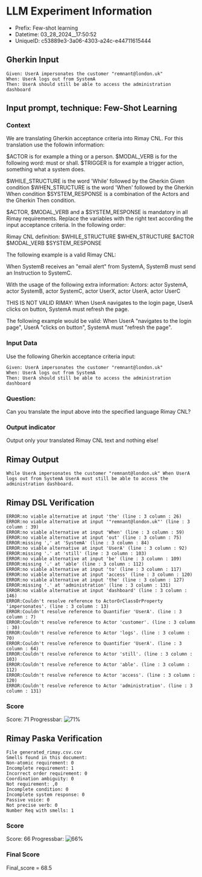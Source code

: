 

# LLM Experiment Information
* Prefix:   Few-shot learning
* Datetime: 03_28_2024__17:50:52
* UniqueID: c53889e3-3a06-4303-a24c-e44711615444

        

## Gherkin Input
```
Given: UserA impersonates the customer "remnant@london.uk"
When: UserA logs out from SystemA
Then: UserA should still be able to access the administration dashboard
```
    



## Input prompt, technique: Few-Shot Learning


### Context
We are translating Gherkin acceptance criteria into Rimay CNL.
For this translation use the followin information:

$ACTOR is for example a thing or a person.
$MODAL_VERB is for  the following word: must or shall.
$TRIGGER is for example a trigger action, something what a system does.

$WHILE_STRUCTURE is the word 'While' followed by the Gherkin Given condition
$WHEN_STRUCTURE is the word  'When' followed by the Gherkin When condition
$SYSTEM_RESPONSE is a combination of the Actors and the Gherkin Then condition.

$ACTOR, $MODAL_VERB and a $SYSTEM_RESPONSE is mandatory in all Rimay requirements.
Replace the variables with the right text according the input acceptance criteria.
In the following order: 

Rimay CNL definition: $WHILE_STRUCTURE $WHEN_STRUCTURE   $ACTOR   $MODAL_VERB    $SYSTEM_RESPONSE

The following example is a valid Rimay CNL:

When SystemB receives an "email alert" from SystemA, SystemB must send an Instruction to SystemC.

With the usage of the following extra information:
Actors: actor SystemA, actor SystemB, actor SystemC, actor UserX, actor UserA, actor UserC

THIS IS NOT VALID RIMAY:
When UserA navigates to the login page, UserA clicks on button, SystemA must refresh the page.

The following example would be valid:
When UserA "navigates to the login page", UserA "clicks on button", SystemA must "refresh the page".
        

### Input Data
Use the following Gherkin acceptance criteria input: 
```
Given: UserA impersonates the customer "remnant@london.uk"
When: UserA logs out from SystemA
Then: UserA should still be able to access the administration dashboard
```

### Question:
Can you translate the input above into the specified language Rimay CNL?

### Output indicator
Output only your translated Rimay CNL text and nothing else!


## Rimay Output
```
While UserA impersonates the customer "remnant@london.uk" When UserA logs out from SystemA UserA must still be able to access the administration dashboard.
``` 
            


## Rimay DSL Verification
```
ERROR:no viable alternative at input 'the' (line : 3 column : 26)
ERROR:no viable alternative at input '"remnant@london.uk"' (line : 3 column : 39)
ERROR:no viable alternative at input 'When' (line : 3 column : 59)
ERROR:no viable alternative at input 'out' (line : 3 column : 75)
ERROR:missing ',' at 'SystemA' (line : 3 column : 84)
ERROR:no viable alternative at input 'UserA' (line : 3 column : 92)
ERROR:missing '.' at 'still' (line : 3 column : 103)
ERROR:no viable alternative at input 'be' (line : 3 column : 109)
ERROR:missing '.' at 'able' (line : 3 column : 112)
ERROR:no viable alternative at input 'to' (line : 3 column : 117)
ERROR:no viable alternative at input 'access' (line : 3 column : 120)
ERROR:no viable alternative at input 'the' (line : 3 column : 127)
ERROR:missing '.' at 'administration' (line : 3 column : 131)
ERROR:no viable alternative at input 'dashboard' (line : 3 column : 146)
ERROR:Couldn't resolve reference to ActorOrClassOrProperty 'impersonates'. (line : 3 column : 13)
ERROR:Couldn't resolve reference to Quantifier 'UserA'. (line : 3 column : 7)
ERROR:Couldn't resolve reference to Actor 'customer'. (line : 3 column : 30)
ERROR:Couldn't resolve reference to Actor 'logs'. (line : 3 column : 70)
ERROR:Couldn't resolve reference to Quantifier 'UserA'. (line : 3 column : 64)
ERROR:Couldn't resolve reference to Actor 'still'. (line : 3 column : 103)
ERROR:Couldn't resolve reference to Actor 'able'. (line : 3 column : 112)
ERROR:Couldn't resolve reference to Actor 'access'. (line : 3 column : 120)
ERROR:Couldn't resolve reference to Actor 'administration'. (line : 3 column : 131)

```
### Score
Score: 71
Progressbar: ![71%](https://progress-bar.dev/71)

            


## Rimay Paska Verification
```
File generated_rimay.csv.csv
Smells found in this document: 
Non-atomic requirement: 0
Incomplete requirement: 1
Incorrect order requirement: 0
Coordination ambiguity: 0
Not requirement: ,0
Incomplete condition: 0
Incomplete system response: 0
Passive voice: 0
Not precise verb: 0
Number Req with smells: 1

```
### Score
Score: 66
Progressbar: ![66%](https://progress-bar.dev/66)

            

### Final Score
Final_score = 68.5
